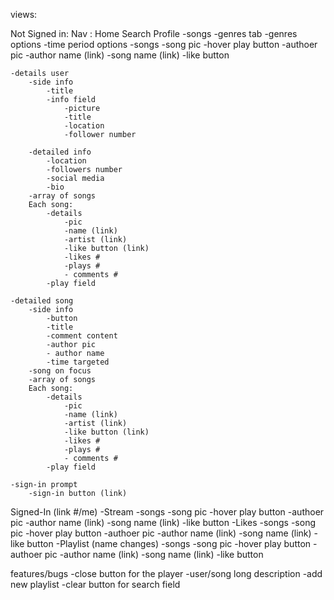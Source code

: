 views:


Not Signed in:
	Nav :
		Home
		Search
		Profile
	-songs
		-genres tab
			-genres options
			-time period options
		-songs
			-song pic
				-hover play button
			-authoer pic
			-author name (link)
			-song name (link)
			-like button


	-details user
		-side info
			-title
			-info field
				-picture
				-title
				-location
				-follower number

		-detailed info
			-location
			-followers number
			-social media
			-bio
		-array of songs
		Each song:
			-details
				-pic
				-name (link)
				-artist (link)
				-like button (link)
				-likes #
				-plays #
				- comments #
			-play field

	-detailed song
		-side info
			-button
			-title
			-comment content
			-author pic
			- author name
			-time targeted
		-song on focus
		-array of songs
		Each song:
			-details
				-pic
				-name (link)
				-artist (link)
				-like button (link)
				-likes #
				-plays #
				- comments #
			-play field

	-sign-in prompt
		-sign-in button (link)


Signed-In (link #/me)
	-Stream
		-songs
			-song pic
				-hover play button
			-authoer pic
			-author name (link)
			-song name (link)
			-like button
	-Likes
		-songs
			-song pic
			-hover play button
			-authoer pic
			-author name (link)
			-song name (link)
			-like button
	-Playlist (name changes)
		-songs
			-song pic
			-hover play button
			-authoer pic
			-author name (link)
			-song name (link)
			-like button



features/bugs
	-close button for the player
	-user/song long description
	-add new playlist
	-clear button for search field
